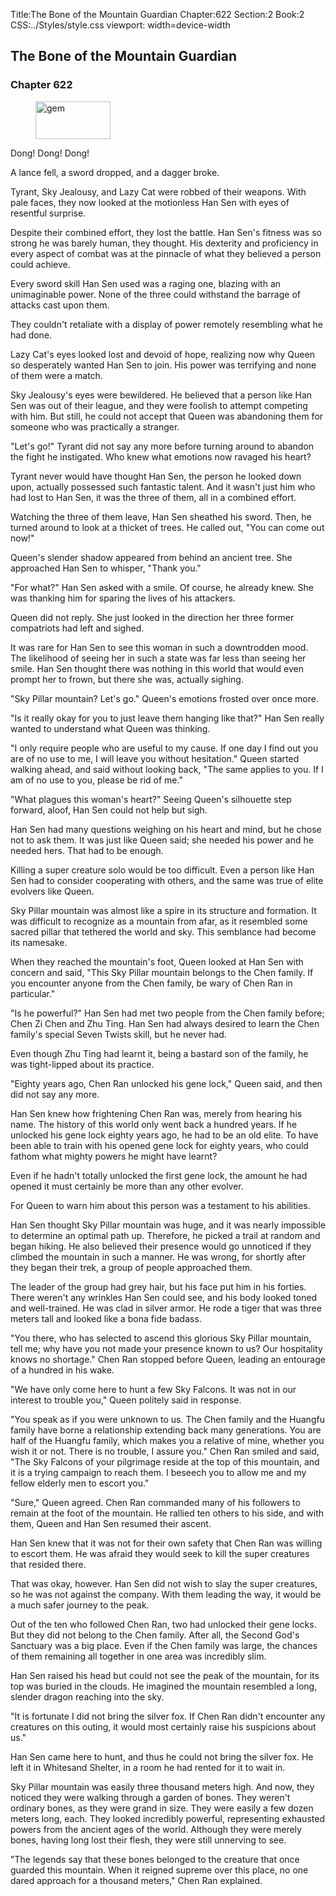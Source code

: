 Title:The Bone of the Mountain Guardian 
Chapter:622 
Section:2 
Book:2 
CSS:../Styles/style.css 
viewport: width=device-width
  
## The Bone of the Mountain Guardian
### Chapter 622
  
<figure>
	<img src="../Images/gem.gif" alt="gem" id="gem" width="120" height="60" />
</figure>
  

  
Dong! Dong! Dong!

A lance fell, a sword dropped, and a dagger broke.

Tyrant, Sky Jealousy, and Lazy Cat were robbed of their weapons. With pale faces, they now looked at the motionless Han Sen with eyes of resentful surprise.

Despite their combined effort, they lost the battle. Han Sen's fitness was so strong he was barely human, they thought. His dexterity and proficiency in every aspect of combat was at the pinnacle of what they believed a person could achieve.

Every sword skill Han Sen used was a raging one, blazing with an unimaginable power. None of the three could withstand the barrage of attacks cast upon them.

They couldn't retaliate with a display of power remotely resembling what he had done.

Lazy Cat's eyes looked lost and devoid of hope, realizing now why Queen so desperately wanted Han Sen to join. His power was terrifying and none of them were a match.

Sky Jealousy's eyes were bewildered. He believed that a person like Han Sen was out of their league, and they were foolish to attempt competing with him. But still, he could not accept that Queen was abandoning them for someone who was practically a stranger.

"Let's go!" Tyrant did not say any more before turning around to abandon the fight he instigated. Who knew what emotions now ravaged his heart?

Tyrant never would have thought Han Sen, the person he looked down upon, actually possessed such fantastic talent. And it wasn't just him who had lost to Han Sen, it was the three of them, all in a combined effort.

Watching the three of them leave, Han Sen sheathed his sword. Then, he turned around to look at a thicket of trees. He called out, "You can come out now!"

Queen's slender shadow appeared from behind an ancient tree. She approached Han Sen to whisper, "Thank you."

"For what?" Han Sen asked with a smile. Of course, he already knew. She was thanking him for sparing the lives of his attackers.

Queen did not reply. She just looked in the direction her three former compatriots had left and sighed.

It was rare for Han Sen to see this woman in such a downtrodden mood. The likelihood of seeing her in such a state was far less than seeing her smile. Han Sen thought there was nothing in this world that would even prompt her to frown, but there she was, actually sighing.

"Sky Pillar mountain? Let's go." Queen's emotions frosted over once more.

"Is it really okay for you to just leave them hanging like that?" Han Sen really wanted to understand what Queen was thinking.

"I only require people who are useful to my cause. If one day I find out you are of no use to me, I will leave you without hesitation." Queen started walking ahead, and said without looking back, "The same applies to you. If I am of no use to you, please be rid of me."

"What plagues this woman's heart?" Seeing Queen's silhouette step forward, aloof, Han Sen could not help but sigh.

Han Sen had many questions weighing on his heart and mind, but he chose not to ask them. It was just like Queen said; she needed his power and he needed hers. That had to be enough.

Killing a super creature solo would be too difficult. Even a person like Han Sen had to consider cooperating with others, and the same was true of elite evolvers like Queen.

Sky Pillar mountain was almost like a spire in its structure and formation. It was difficult to recognize as a mountain from afar, as it resembled some sacred pillar that tethered the world and sky. This semblance had become its namesake.

When they reached the mountain's foot, Queen looked at Han Sen with concern and said, "This Sky Pillar mountain belongs to the Chen family. If you encounter anyone from the Chen family, be wary of Chen Ran in particular."

"Is he powerful?" Han Sen had met two people from the Chen family before; Chen Zi Chen and Zhu Ting. Han Sen had always desired to learn the Chen family's special Seven Twists skill, but he never had.

Even though Zhu Ting had learnt it, being a bastard son of the family, he was tight-lipped about its practice.

"Eighty years ago, Chen Ran unlocked his gene lock," Queen said, and then did not say any more.

Han Sen knew how frightening Chen Ran was, merely from hearing his name. The history of this world only went back a hundred years. If he unlocked his gene lock eighty years ago, he had to be an old elite. To have been able to train with his opened gene lock for eighty years, who could fathom what mighty powers he might have learnt?

Even if he hadn't totally unlocked the first gene lock, the amount he had opened it must certainly be more than any other evolver.

For Queen to warn him about this person was a testament to his abilities.

Han Sen thought Sky Pillar mountain was huge, and it was nearly impossible to determine an optimal path up. Therefore, he picked a trail at random and began hiking. He also believed their presence would go unnoticed if they climbed the mountain in such a manner. He was wrong, for shortly after they began their trek, a group of people approached them.

The leader of the group had grey hair, but his face put him in his forties. There weren't any wrinkles Han Sen could see, and his body looked toned and well-trained. He was clad in silver armor. He rode a tiger that was three meters tall and looked like a bona fide badass.

"You there, who has selected to ascend this glorious Sky Pillar mountain, tell me; why have you not made your presence known to us? Our hospitality knows no shortage." Chen Ran stopped before Queen, leading an entourage of a hundred in his wake.

"We have only come here to hunt a few Sky Falcons. It was not in our interest to trouble you," Queen politely said in response.

"You speak as if you were unknown to us. The Chen family and the Huangfu family have borne a relationship extending back many generations. You are half of the Huangfu family, which makes you a relative of mine, whether you wish it or not. There is no trouble, I assure you." Chen Ran smiled and said, "The Sky Falcons of your pilgrimage reside at the top of this mountain, and it is a trying campaign to reach them. I beseech you to allow me and my fellow elderly men to escort you."

"Sure," Queen agreed. Chen Ran commanded many of his followers to remain at the foot of the mountain. He rallied ten others to his side, and with them, Queen and Han Sen resumed their ascent.

Han Sen knew that it was not for their own safety that Chen Ran was willing to escort them. He was afraid they would seek to kill the super creatures that resided there.

That was okay, however. Han Sen did not wish to slay the super creatures, so he was not against the company. With them leading the way, it would be a much safer journey to the peak.

Out of the ten who followed Chen Ran, two had unlocked their gene locks. But they did not belong to the Chen family. After all, the Second God's Sanctuary was a big place. Even if the Chen family was large, the chances of them remaining all together in one area was incredibly slim.

Han Sen raised his head but could not see the peak of the mountain, for its top was buried in the clouds. He imagined the mountain resembled a long, slender dragon reaching into the sky.

"It is fortunate I did not bring the silver fox. If Chen Ran didn't encounter any creatures on this outing, it would most certainly raise his suspicions about us."

Han Sen came here to hunt, and thus he could not bring the silver fox. He left it in Whitesand Shelter, in a room he had rented for it to wait in.

Sky Pillar mountain was easily three thousand meters high. And now, they noticed they were walking through a garden of bones. They weren't ordinary bones, as they were grand in size. They were easily a few dozen meters long, each. They looked incredibly powerful, representing exhausted powers from the ancient ages of the world. Although they were merely bones, having long lost their flesh, they were still unnerving to see.

"The legends say that these bones belonged to the creature that once guarded this mountain. When it reigned supreme over this place, no one dared approach for a thousand meters," Chen Ran explained.